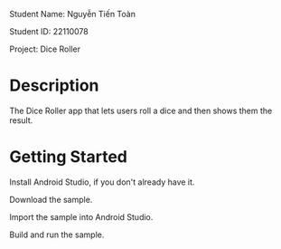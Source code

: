Student Name: Nguyễn Tiến Toàn

Student ID: 22110078

Project: Dice Roller

# Description

The Dice Roller app that lets users roll a dice and then shows them the result.


# Getting Started

Install Android Studio, if you don't already have it.

Download the sample.

Import the sample into Android Studio.

Build and run the sample.
